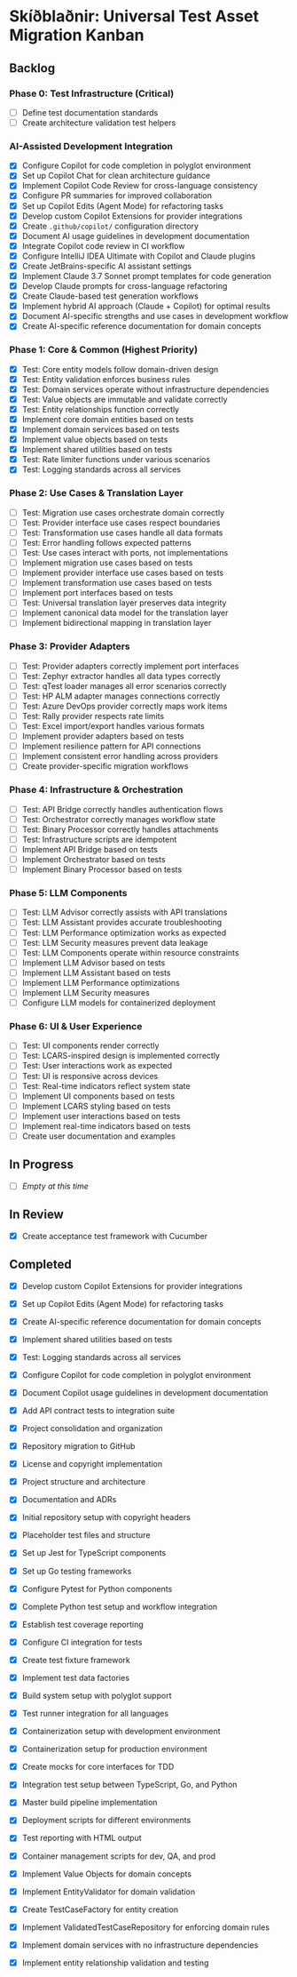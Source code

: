 # Skíðblaðnir: Universal Test Asset Migration Kanban

## Backlog

### Phase 0: Test Infrastructure (Critical)

- [ ] Define test documentation standards
- [ ] Create architecture validation test helpers

### AI-Assisted Development Integration

- [x] Configure Copilot for code completion in polyglot environment
- [x] Set up Copilot Chat for clean architecture guidance
- [x] Implement Copilot Code Review for cross-language consistency
- [x] Configure PR summaries for improved collaboration
- [x] Set up Copilot Edits (Agent Mode) for refactoring tasks
- [x] Develop custom Copilot Extensions for provider integrations
- [x] Create `.github/copilot/` configuration directory
- [x] Document AI usage guidelines in development documentation
- [x] Integrate Copilot code review in CI workflow
- [x] Configure IntelliJ IDEA Ultimate with Copilot and Claude plugins
- [x] Create JetBrains-specific AI assistant settings
- [x] Implement Claude 3.7 Sonnet prompt templates for code generation
- [x] Develop Claude prompts for cross-language refactoring
- [x] Create Claude-based test generation workflows
- [x] Implement hybrid AI approach (Claude + Copilot) for optimal results
- [x] Document AI-specific strengths and use cases in development workflow
- [x] Create AI-specific reference documentation for domain concepts

### Phase 1: Core & Common (Highest Priority)

- [x] Test: Core entity models follow domain-driven design
- [x] Test: Entity validation enforces business rules
- [x] Test: Domain services operate without infrastructure dependencies
- [x] Test: Value objects are immutable and validate correctly
- [x] Test: Entity relationships function correctly
- [x] Implement core domain entities based on tests
- [x] Implement domain services based on tests
- [x] Implement value objects based on tests
- [x] Implement shared utilities based on tests
- [x] Test: Rate limiter functions under various scenarios
- [x] Test: Logging standards across all services

### Phase 2: Use Cases & Translation Layer

- [ ] Test: Migration use cases orchestrate domain correctly
- [ ] Test: Provider interface use cases respect boundaries
- [ ] Test: Transformation use cases handle all data formats
- [ ] Test: Error handling follows expected patterns
- [ ] Test: Use cases interact with ports, not implementations
- [ ] Implement migration use cases based on tests
- [ ] Implement provider interface use cases based on tests
- [ ] Implement transformation use cases based on tests
- [ ] Implement port interfaces based on tests
- [ ] Test: Universal translation layer preserves data integrity
- [ ] Implement canonical data model for the translation layer
- [ ] Implement bidirectional mapping in translation layer

### Phase 3: Provider Adapters

- [ ] Test: Provider adapters correctly implement port interfaces
- [ ] Test: Zephyr extractor handles all data types correctly
- [ ] Test: qTest loader manages all error scenarios correctly
- [ ] Test: HP ALM adapter manages connections correctly
- [ ] Test: Azure DevOps provider correctly maps work items
- [ ] Test: Rally provider respects rate limits
- [ ] Test: Excel import/export handles various formats
- [ ] Implement provider adapters based on tests
- [ ] Implement resilience pattern for API connections
- [ ] Implement consistent error handling across providers
- [ ] Create provider-specific migration workflows

### Phase 4: Infrastructure & Orchestration

- [ ] Test: API Bridge correctly handles authentication flows
- [ ] Test: Orchestrator correctly manages workflow state
- [ ] Test: Binary Processor correctly handles attachments
- [ ] Test: Infrastructure scripts are idempotent
- [ ] Implement API Bridge based on tests
- [ ] Implement Orchestrator based on tests
- [ ] Implement Binary Processor based on tests

### Phase 5: LLM Components

- [ ] Test: LLM Advisor correctly assists with API translations
- [ ] Test: LLM Assistant provides accurate troubleshooting
- [ ] Test: LLM Performance optimization works as expected
- [ ] Test: LLM Security measures prevent data leakage
- [ ] Test: LLM Components operate within resource constraints
- [ ] Implement LLM Advisor based on tests
- [ ] Implement LLM Assistant based on tests
- [ ] Implement LLM Performance optimizations
- [ ] Implement LLM Security measures
- [ ] Configure LLM models for containerized deployment

### Phase 6: UI & User Experience

- [ ] Test: UI components render correctly
- [ ] Test: LCARS-inspired design is implemented correctly
- [ ] Test: User interactions work as expected
- [ ] Test: UI is responsive across devices
- [ ] Test: Real-time indicators reflect system state
- [ ] Implement UI components based on tests
- [ ] Implement LCARS styling based on tests
- [ ] Implement user interactions based on tests
- [ ] Implement real-time indicators based on tests
- [ ] Create user documentation and examples

## In Progress

- [ ] *Empty at this time*

## In Review

- [x] Create acceptance test framework with Cucumber

## Completed

- [x] Develop custom Copilot Extensions for provider integrations
- [x] Set up Copilot Edits (Agent Mode) for refactoring tasks
- [x] Create AI-specific reference documentation for domain concepts
- [x] Implement shared utilities based on tests
- [x] Test: Logging standards across all services

- [x] Configure Copilot for code completion in polyglot environment
- [x] Document Copilot usage guidelines in development documentation
- [x] Add API contract tests to integration suite
- [x] Project consolidation and organization
- [x] Repository migration to GitHub
- [x] License and copyright implementation
- [x] Project structure and architecture
- [x] Documentation and ADRs
- [x] Initial repository setup with copyright headers
- [x] Placeholder test files and structure
- [x] Set up Jest for TypeScript components
- [x] Set up Go testing frameworks
- [x] Configure Pytest for Python components
- [x] Complete Python test setup and workflow integration
- [x] Establish test coverage reporting
- [x] Configure CI integration for tests
- [x] Create test fixture framework
- [x] Implement test data factories
- [x] Build system setup with polyglot support
- [x] Test runner integration for all languages
- [x] Containerization setup with development environment
- [x] Containerization setup for production environment
- [x] Create mocks for core interfaces for TDD
- [x] Integration test setup between TypeScript, Go, and Python
- [x] Master build pipeline implementation
- [x] Deployment scripts for different environments
- [x] Test reporting with HTML output
- [x] Container management scripts for dev, QA, and prod
- [x] Implement Value Objects for domain concepts
- [x] Implement EntityValidator for domain validation
- [x] Create TestCaseFactory for entity creation
- [x] Implement ValidatedTestCaseRepository for enforcing domain rules
- [x] Implement domain services with no infrastructure dependencies
- [x] Implement entity relationship validation and testing